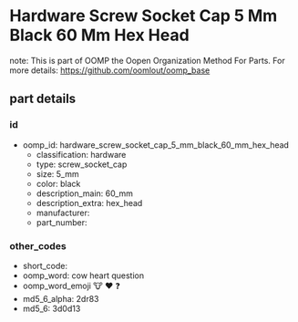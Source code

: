 # Hardware Screw Socket Cap 5 Mm Black 60 Mm Hex Head  

note: This is part of OOMP the Oopen Organization Method For Parts. For more details: https://github.com/oomlout/oomp_base

##  part details





### id
* oomp_id: hardware_screw_socket_cap_5_mm_black_60_mm_hex_head
  * classification: hardware
  * type: screw_socket_cap
  * size: 5_mm
  * color: black
  * description_main: 60_mm
  * description_extra: hex_head
  * manufacturer: 
  * part_number: 

### other_codes
* short_code: 
* oomp_word: cow heart question
* oomp_word_emoji :cow: :heart: :question:
* md5_6_alpha: 2dr83
* md5_6: 3d0d13